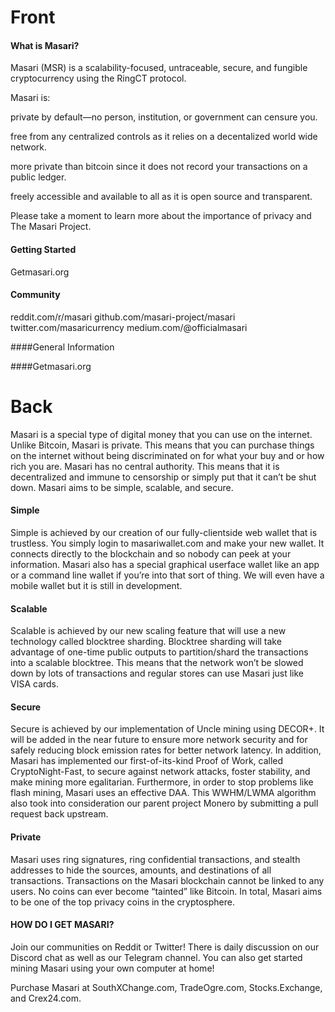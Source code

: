# Front

#### What is Masari?

Masari (MSR) is a scalability-focused, untraceable, secure, and fungible cryptocurrency using the RingCT protocol.

Masari is:

private by default—no person, institution, or government can censure you. 

free from any centralized controls as it relies on a decentalized world wide network. 

more private than bitcoin since it does not record your transactions on a public ledger. 

freely accessible and available to all as it is open source and transparent. 

Please take a moment to learn more about the importance of privacy and The Masari Project. 

#### Getting Started

Getmasari.org

#### Community

reddit.com/r/masari
github.com/masari-project/masari
twitter.com/masaricurrency
medium.com/@officialmasari

####General Information

####Getmasari.org

# Back

Masari is a special type of digital money that you can use on the internet. Unlike Bitcoin, Masari is private. This means that you can purchase things on the internet without being discriminated on for what your buy and or how rich you are. Masari has no central authority. This means that it is decentralized and immune to censorship or simply put that it can’t be shut down. Masari aims to be simple, scalable, and secure.

#### Simple

Simple is achieved by our creation of our fully-clientside web wallet that is trustless. You simply login to masariwallet.com and make your new wallet. It connects directly to the blockchain and so nobody can peek  at your information. Masari also has a special graphical userface wallet like an app or a command line wallet if you’re into that sort of thing. We will even have a mobile wallet but it is still in development. 

#### Scalable

Scalable is achieved by our new scaling feature that will use a new technology called blocktree sharding.  Blocktree sharding will take advantage of one-time public outputs to partition/shard the transactions into a scalable blocktree. This means that the network won’t be slowed down by lots of transactions and regular stores can use Masari just like VISA cards. 

#### Secure

Secure is achieved by our implementation of Uncle mining using DECOR+. It will be added in the near future to ensure more network security and for safely reducing block emission rates for better network latency. In addition, Masari has implemented our first-of-its-kind Proof of Work, called CryptoNight-Fast, to secure against network attacks, foster stability, and make mining more egalitarian. Furthermore, in order to stop problems like flash mining, Masari uses an effective DAA. This WWHM/LWMA algorithm also took into consideration our parent project Monero by submitting a pull request back upstream. 

#### Private

Masari uses ring signatures, ring confidential transactions, and stealth addresses to hide the sources, amounts, and destinations of all transactions. Transactions on the Masari blockchain cannot be linked to any users. No coins can ever become “tainted” like Bitcoin. 
In total, Masari aims to be one of the top privacy coins in the cryptosphere.

#### HOW DO I GET MASARI?

Join our communities on Reddit or Twitter! There is daily discussion on our Discord chat as well as our Telegram channel. You can also get started mining Masari using your own computer at home!

Purchase Masari at SouthXChange.com, TradeOgre.com, Stocks.Exchange, and Crex24.com.

